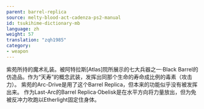 ```yaml
---
parent: barrel-replica
source: melty-blood-act-cadenza-ps2-manual
id: tsukihime-dictionary-mb
language: zh
weight: 57
translation: "zqh1985"
category:
- weapon
---
```


紫苑所持的魔术礼装。被阿特拉斯[Atlas]院所展示的七大兵器之一·Black Barrel的仿造品。作为“天寿”的概念武装，发挥出同那个生命的寿命成比例的毒素（攻击力）。
紫苑的Arc-Drive是用了这个Barrel Replica，但本来的功能似乎没有被发挥出来。
作为Last-Arc的Barrel Replica·Obelisk是在水平方向将力量放出，但为免被反冲力吹跑以Etherlight固定住身体。
